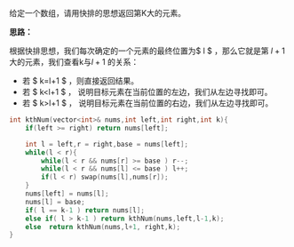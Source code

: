 给定一个数组，请用快排的思想返回第K大的元素。



<b>思路：</b>

根据快排思想，我们每次确定的一个元素的最终位置为$ l $ ，那么它就是第 $l+1$ 大的元素，我们查看k与$l+1$  的关系：

+ 若 $ k=l+1 $ ，则直接返回结果。
+ 若 $ k<l+1 $ ， 说明目标元素在当前位置的左边，我们从左边寻找即可。
+ 若 $ k>l+1 $ ， 说明目标元素在当前位置的右边，我们从左边寻找即可。

```c++
int kthNum(vector<int>& nums,int left,int right,int k){
    if(left >= right) return nums[left];

    int l = left,r = right,base = nums[left];
    while(l < r){
        while(l < r && nums[r] >= base ) r--;
        while(l < r && nums[l] <= base ) l++;
        if(l < r) swap(nums[l],nums[r]);
    }
    nums[left] = nums[l];
    nums[l] = base;
    if( l == k-1 ) return nums[l];
    else if( l > k-1 ) return kthNum(nums,left,l-1,k);
    else  return kthNum(nums,l+1, right,k);
}
```

